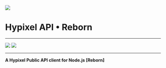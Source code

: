 # ![](https://i.imgur.com/cDFoQZU.png) 
# Hypixel API • Reborn

***
![](https://nodei.co/npm/hypixel-api-reborn.png?downloads=true&downloadRank=true&stars=true) ![](https://discordapp.com/api/guilds/660416184252104705/widget.png?style=banner2)
***
**A Hypixel Public API client for Node.js [Reborn]**